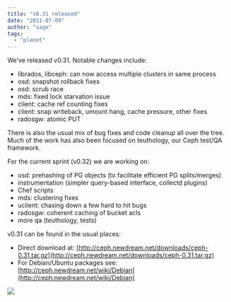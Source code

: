```yaml
---
title: "v0.31 released"
date: "2011-07-09"
author: "sage"
tags: 
  - "planet"
---
```


We’ve released v0.31. Notable changes include:

- librados, libceph: can now access multiple clusters in same process
- osd: snapshot rollback fixes
- osd: scrub race
- mds: fixed lock starvation issue
- client: cache ref counting fixes
- client: snap writeback, umount hang, cache pressure, other fixes
- radosgw: atomic PUT

There is also the usual mix of bug fixes and code cleanup all over the tree. Much of the work has also been focused on teuthology, our Ceph test/QA framework.

For the current sprint (v0.32) we are working on:

- osd: prehashing of PG objects (to facilitate efficient PG splits/merges)
- instrumentation (simpler query-based interface, collectd plugins)
- Chef scripts
- mds: clustering fixes
- uclient: chasing down a few hard to hit bugs
- radosgw: coherent caching of bucket acls
- more qa (teuthology, tests)

v0.31 can be found in the usual places:

- Direct download at: [http://ceph.newdream.net/downloads/ceph-0.31.tar.gz](http://ceph.newdream.net/downloads/ceph-0.31.tar.gz)
- For Debian/Ubuntu packages see: [http://ceph.newdream.net/wiki/Debian](http://ceph.newdream.net/wiki/Debian)

![](http://track.hubspot.com/__ptq.gif?a=268973&k=14&bu=http://ceph.com&r=http://ceph.com/releases/v0-31-released/&bvt=rss&p=wordpress)
